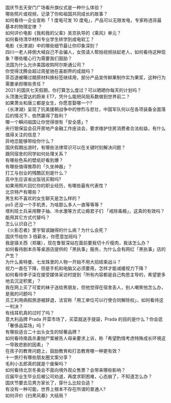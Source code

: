 国庆节去天安门广场看升旗仪式是一种什么体验？  
哪些照片或视频，记录了你和祖国共同成长的故事？  
如何看待一企业宣称「 1 度电可发 10 度电」，产品可以无限发电，专家称违背最基本的物理定律 ？  
如何评价电影《我和我的父辈》吴京执导的《乘风》单元？  
如何看待清华材料专业学生转学到成电软工？  
电影《长津湖》中的哪些细节最让你印象深刻？  
四川一老人摔倒大喊自己不会骗人，女孩请人帮拍视频扶起老人，如何看待这种现象？哪些暖心行为需要我们鼓励？  
法国为什么允许美国收购阿尔斯通公司？  
你觉得沈腾会超过周星驰在喜剧界的成就吗？  
茶百道被曝过期原材料换标签继续用，部分产品宣传鲜果制作实为果浆，这种行为需要承担哪些责任？  
2021 的国庆七天假期，你打算怎么度过？可以晒晒你每天的计划吗？  
头顶激光雷达的蔚来 ET7，凭什么能把风阻系数做到世界前二？  
如果萧炎和唐三都是女生，你愿意娶哪一个?  
《长津湖》呈现了抗美援朝战争中的惨烈与悲壮，中国军队何以在各项装备全面落后的情况下，依然赢得了胜利？  
哪一个瞬间祖国让你觉得很有「安全感」?  
央行银保监会召开房地产金融工作座谈会，要求维护住房消费者合法权益，有什么值得关注的信息？  
异地恋能够带给你什么？  
国庆假期出游时，有哪些法律常识可以在关键时刻解决问题？  
跟同宿舍的同学如何处理关系？  
有哪些色系的壁纸好看到爆？  
有哪些值得推荐的「久坐神器」？  
打工与创业的残酷区别是什么？  
高中生应该省出饭钱买鞋吗?  
如果用照片回忆你的职业经历，有哪些最有代表性？  
北京特产有哪些？  
男生和不喜欢的女生聊天是怎么样的？  
ps5 还没一个手机贵，为啥那么多人一直等等等？  
塔利班士兵采用鞭子抽、冷水激等方式让瘾君子们 「戒除毒瘾」，这真的有效吗？能用其它方式代替吗？  
怎么认识自己？  
《火影忍者》里宇智波鼬得的什么病？为什么会死？  
国庆节给你 3 倍薪水，你愿意加班吗？  
我是镇关西（郑屠），现在鲁智深站在面前要我切十斤瘦肉，我该怎么办？  
如何看待剧本杀等桌游店提供的「黑执事」服务，为什么会有网红「黑执事」店的产生？  
为什么奥特曼、七龙珠里的人物一开始不用大招结束战斗？  
视力一直在下降，但是手机和电脑又必须要用，怎样才能减缓视力下降？  
如何看待李子柒在接受媒体采访时提到「所有内容都是自己构思主导的，希望更多地去沉淀积累」？  
我在网上买了可爱的袜子送给男朋友，但他觉得在宿舍丢人，别人嘲笑他怎么办，是我的问题吗？  
员工利用病假旅游被辞退，法官称「用工单位可以行使合同解除权」，如何看待这一判决？  
有线耳机真的过时了吗？  
意大利品牌 Prada 开菜市场了，买菜就送手提袋，Prada 的目的是什么？你会逛「奢侈品菜场」吗？  
有哪些适合二十出头女生的轻奢品牌？  
如何看待南昌杀妻抛尸案被告人母亲要求上诉，称「希望酌情考虑特殊成长环境这一导致悲剧的因素」？  
在孩子的教育问题上，鼓励教育和打击教育哪一种更有效？  
十一旅行有哪些朋友圈文案分享？  
毛利小五郎真的就是个废柴吗？  
如何看待北京冬奥会不面向境外观众售票？会带来哪些影响？  
应届毕业生毕业后被公司劝退，再度求职困难，心态崩了，不知道怎么办？  
国庆节要去见男方家长了，穿什么比较合适？  
有没有一种可能，世界上根本不存在所谓的普通人?  
如何评价《扫黑风暴》大结局？  
